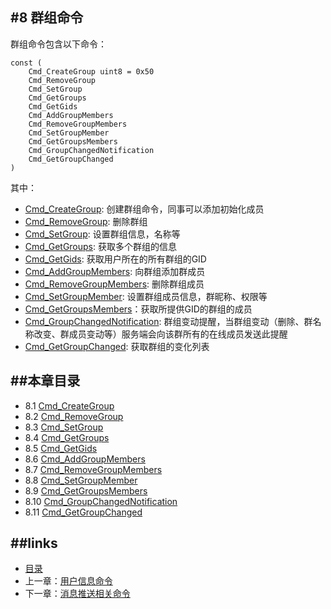 #8 群组命令
---
群组命令包含以下命令：

	const (
		Cmd_CreateGroup uint8 = 0x50
		Cmd_RemoveGroup
		Cmd_SetGroup
		Cmd_GetGroups
		Cmd_GetGids
		Cmd_AddGroupMembers
		Cmd_RemoveGroupMembers
		Cmd_SetGroupMember
		Cmd_GetGroupsMembers
		Cmd_GroupChangedNotification
		Cmd_GetGroupChanged
	)
	
其中：

* [Cmd_CreateGroup](08.1.md): 创建群组命令，同事可以添加初始化成员
* [Cmd_RemoveGroup](08.2.md): 删除群组
* [Cmd_SetGroup](08.3.md): 设置群组信息，名称等
* [Cmd_GetGroups](08.4.md): 获取多个群组的信息
* [Cmd_GetGids](08.5.md): 获取用户所在的所有群组的GID
* [Cmd_AddGroupMembers](08.6.md): 向群组添加群成员
* [Cmd_RemoveGroupMembers](08.7.md): 删除群组成员
* [Cmd_SetGroupMember](08.8.md): 设置群组成员信息，群昵称、权限等
* [Cmd_GetGroupsMembers](08.9.md)：获取所提供GID的群组的成员
* [Cmd_GroupChangedNotification](08.10.md): 群组变动提醒，当群组变动（删除、群名称改变、群成员变动等）服务端会向该群所有的在线成员发送此提醒
* [Cmd_GetGroupChanged](08.11.md): 获取群组的变化列表



##本章目录
---
* 8.1 [Cmd_CreateGroup](08.1.md)
* 8.2 [Cmd_RemoveGroup](08.2.md)
* 8.3 [Cmd_SetGroup](08.3.md)
* 8.4 [Cmd_GetGroups](08.4.md)
* 8.5 [Cmd_GetGids](08.5.md)
* 8.6 [Cmd_AddGroupMembers](08.6.md)
* 8.7 [Cmd_RemoveGroupMembers](08.7.md)
* 8.8 [Cmd_SetGroupMember](08.8.md)
* 8.9 [Cmd_GetGroupsMembers](08.9.md)
* 8.10 [Cmd_GroupChangedNotification](08.10.md)
* 8.11 [Cmd_GetGroupChanged](08.11.md)

##links
---
* [目录](preface.md)
* 上一章：[用户信息命令](07.0.md)
* 下一章：[消息推送相关命令](09.0.md)